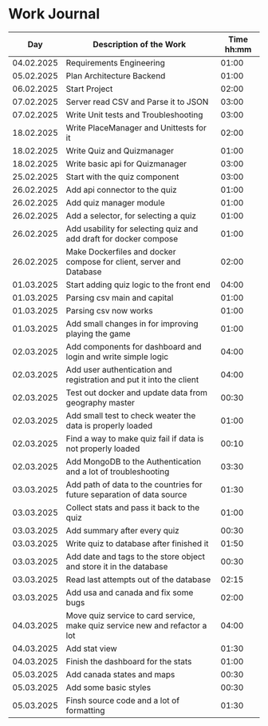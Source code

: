 # Work Journal

| **Day**    | **Description of the Work**                                                 | **Time** hh:mm |
| ---------- | --------------------------------------------------------------------------- | -------------- |
| 04.02.2025 | Requirements Engineering                                                    | 01:00          |
| 05.02.2025 | Plan Architecture Backend                                                   | 01:00          |
| 06.02.2025 | Start Project                                                               | 02:00          |
| 07.02.2025 | Server read CSV and Parse it to JSON                                        | 03:00          |
| 07.02.2025 | Write Unit tests and Troubleshooting                                        | 03:00          |
| 18.02.2025 | Write PlaceManager and Unittests for it                                     | 02:00          |
| 18.02.2025 | Write Quiz and Quizmanager                                                  | 01:00          |
| 18.02.2025 | Write basic api for Quizmanager                                             | 03:00          |
| 25.02.2025 | Start with the quiz component                                               | 03:00          |
| 26.02.2025 | Add api connector to the quiz                                               | 01:00          |
| 26.02.2025 | Add quiz manager module                                                     | 01:00          |
| 26.02.2025 | Add a selector, for selecting a quiz                                        | 01:00          |
| 26.02.2025 | Add usability for selecting quiz and add draft for docker compose           | 01:00          |
| 26.02.2025 | Make Dockerfiles and docker compose for client, server and Database         | 02:00          |
| 01.03.2025 | Start adding quiz logic to the front end                                    | 04:00          |
| 01.03.2025 | Parsing csv main and capital                                                | 01:00          |
| 01.03.2025 | Parsing csv now works                                                       | 01:00          |
| 01.03.2025 | Add small changes in for improving playing the game                         | 01:00          |
| 02.03.2025 | Add components for dashboard and login and write simple logic               | 04:00          |
| 02.03.2025 | Add user authentication and registration and put it into the client         | 04:00          |
| 02.03.2025 | Test out docker and update data from geography master                       | 00:30          |
| 02.03.2025 | Add small test to check weater the data is properly loaded                  | 01:00          |
| 02.03.2025 | Find a way to make quiz fail if data is not properly loaded                 | 00:10          |
| 02.03.2025 | Add MongoDB to the Authentication and a lot of troubleshooting              | 03:30          |
| 03.03.2025 | Add path of data to the countries for future separation of data source      | 01:30          |
| 03.03.2025 | Collect stats and pass it back to the quiz                                  | 01:00          |
| 03.03.2025 | Add summary after every quiz                                                | 00:30          |
| 03.03.2025 | Write quiz to database after finished it                                    | 01:50          |
| 03.03.2025 | Add date and tags to the store object and store it in the database          | 00:30          |
| 03.03.2025 | Read last attempts out of the database                                      | 02:15          |
| 03.03.2025 | Add usa and canada and fix some bugs                                        | 02:00          |
| 04.03.2025 | Move quiz service to card service, make quiz service new and refactor a lot | 04:00          |
| 04.03.2025 | Add stat view                                                               | 01:30          |
| 04.03.2025 | Finish the dashboard for the stats                                          | 01:00          |
| 05.03.2025 | Add canada states and maps                                                  | 00:30          |
| 05.03.2025 | Add some basic styles                                                       | 00:30          |
| 05.03.2025 | Finsh source code and a lot of formatting                                   | 01:30          |
